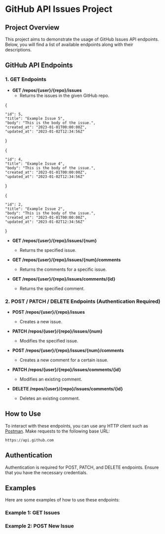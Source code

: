 # GitHub API Issues Project

## Project Overview
This project aims to demonstrate the usage of GitHub Issues API endpoints. Below, you will find a list of available endpoints along with their descriptions.

## GitHub API Endpoints

### 1. GET Endpoints
- **GET /repos/{user}/{repo}/issues**
  - Returns the issues in the given GitHub repo.
 
 {
   
    "id": 5,
    "title": "Example Issue 5",
    "body": "This is the body of the issue.",
    "created_at": "2023-01-01T00:00:00Z",
    "updated_at": "2023-01-02T12:34:56Z"

 }


 {
   
    "id": 4,
    "title": "Example Issue 4",
    "body": "This is the body of the issue.",
    "created_at": "2023-01-01T00:00:00Z",
    "updated_at": "2023-01-02T12:34:56Z"

 }


 {
   
    "id": 2,
    "title": "Example Issue 2",
    "body": "This is the body of the issue.",
    "created_at": "2023-01-01T00:00:00Z",
    "updated_at": "2023-01-02T12:34:56Z"

 }



 

  

- **GET /repos/{user}/{repo}/issues/{num}**
  - Returns the specified issue.

- **GET /repos/{user}/{repo}/issues/{num}/comments**
  - Returns the comments for a specific issue.

- **GET /repos/{user}/{repo}/issues/comments/{id}**
  - Returns the specified comment.

### 2. POST / PATCH / DELETE Endpoints (Authentication Required)
- **POST /repos/{user}/{repo}/issues**
  - Creates a new issue.

- **PATCH /repos/{user}/{repo}/issues/{num}**
  - Modifies the specified issue.

- **POST /repos/{user}/{repo}/issues/{num}/comments**
  - Creates a new comment for a certain issue.

- **PATCH /repos/{user}/{repo}/issues/comments/{id}**
  - Modifies an existing comment.

- **DELETE /repos/{user}/{repo}/issues/comments/{id}**
  - Deletes an existing comment.

## How to Use
To interact with these endpoints, you can use any HTTP client such as [Postman](https://www.postman.com/). Make requests to the following base URL:

`https://api.github.com`

## Authentication
Authentication is required for POST, PATCH, and DELETE endpoints. Ensure that you have the necessary credentials.

## Examples
Here are some examples of how to use these endpoints:

### Example 1: GET Issues

### Example 2: POST New Issue
